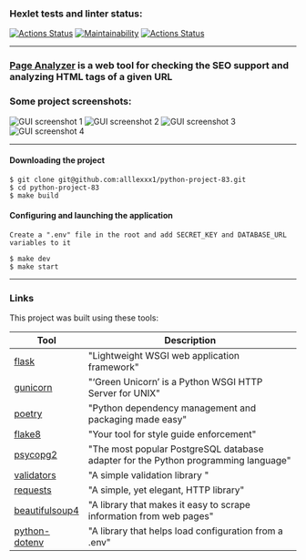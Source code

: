 ### Hexlet tests and linter status:
[![Actions Status](https://github.com/alllexxx1/python-project-83/actions/workflows/hexlet-check.yml/badge.svg)](https://github.com/alllexxx1/python-project-83/actions)
[![Maintainability](https://api.codeclimate.com/v1/badges/d3d7b20327e3e7e065a9/maintainability)](https://codeclimate.com/github/alllexxx1/python-project-83/maintainability)
[![Actions Status](https://github.com/alllexxx1/python-project-83/workflows/CI/badge.svg)](https://github.com/alllexxx1/python-project-83/actions)

---

###  [Page Analyzer](https://page-analyzer-gc22.onrender.com/) is a web tool for checking the SEO support and analyzing HTML tags of a given URL


### Some project screenshots: 
![GUI screenshot 1](https://i.imgur.com/twdsTaD.png)
![GUI screenshot 2](https://i.imgur.com/qSMK6x8.png)
![GUI screenshot 3](https://i.imgur.com/Cl5Mhuv.png)
![GUI screenshot 4](https://i.imgur.com/MqzK0PC.png)

---

#### Downloading the project
```
$ git clone git@github.com:alllexxx1/python-project-83.git
$ cd python-project-83
$ make build
```
#### Configuring and launching the application

```
Create a ".env" file in the root and add SECRET_KEY and DATABASE_URL variables to it

$ make dev
$ make start
```
---

### Links

This project was built using these tools:

| Tool                                                                                       | Description                                                                             |
|--------------------------------------------------------------------------------------------|-----------------------------------------------------------------------------------------|
| [flask](https://flask.palletsprojects.com/en/3.0.x/)                                       | "Lightweight WSGI web application framework"                                            |
| [gunicorn](https://docs.gunicorn.org/en/stable/)                                           | "‘Green Unicorn’ is a Python WSGI HTTP Server for UNIX"                                 |
| [poetry](https://python-poetry.org/)                                                       | "Python dependency management and packaging made easy"                                  |
| [flake8](https://flake8.pycqa.org/)                                                        | "Your tool for style guide enforcement"                                                 |
| [psycopg2](https://www.psycopg.org/)                                                       | "The most popular PostgreSQL database adapter for the Python programming language"      |
| [validators](https://python-validators.github.io/validators/)                              | "A simple validation library "                                                          |
| [requests](https://requests.readthedocs.io/en/latest/)                                     | "A simple, yet elegant, HTTP library"                                                   |
| [beautifulsoup4](https://www.crummy.com/software/BeautifulSoup/bs4/doc/)                   | "A library that makes it easy to scrape information from web pages"                     |
| [python-dotenv](https://github.com/theskumar/python-dotenv)                                | "A library that helps load configuration from a .env"                                   |



